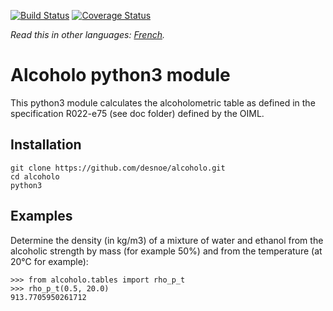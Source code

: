 [![Build Status](https://travis-ci.org/desnoe/alcoholo.svg?branch=master)](https://travis-ci.org/desnoe/alcoholo)
[![Coverage Status](https://coveralls.io/repos/github/desnoe/alcoholo/badge.svg?branch=master)](https://coveralls.io/github/desnoe/alcoholo?branch=master)

*Read this in other languages: [French](README.fr.md).*

# Alcoholo python3 module

This python3 module calculates the alcoholometric table as defined in the specification R022-e75 (see doc folder)
defined by the OIML.

## Installation

```
git clone https://github.com/desnoe/alcoholo.git
cd alcoholo
python3
```

## Examples

Determine the density (in kg/m3) of a mixture of water and ethanol from the alcoholic strength by mass (for example
50%) and from the temperature (at 20°C for example):

```pycon
>>> from alcoholo.tables import rho_p_t
>>> rho_p_t(0.5, 20.0)
913.7705950261712
```
